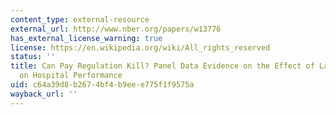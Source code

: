 ```yaml
---
content_type: external-resource
external_url: http://www.nber.org/papers/w13776
has_external_license_warning: true
license: https://en.wikipedia.org/wiki/All_rights_reserved
status: ''
title: Can Pay Regulation Kill? Panel Data Evidence on the Effect of Labor Markets
  on Hospital Performance
uid: c64a39d8-b267-4bf4-b9ee-e775f1f9575a
wayback_url: ''
---
```

